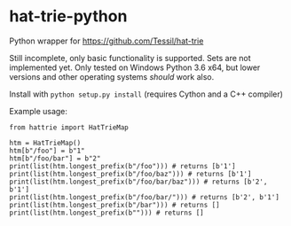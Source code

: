 # hat-trie-python
Python wrapper for https://github.com/Tessil/hat-trie

Still incomplete, only basic functionality is supported. Sets are not implemented yet. Only tested on Windows Python 3.6 x64, but lower versions and other operating systems *should* work also.

Install with `python setup.py install` (requires Cython and a C++ compiler)

Example usage:
```
from hattrie import HatTrieMap

htm = HatTrieMap()
htm[b"/foo"] = b"1"
htm[b"/foo/bar"] = b"2"
print(list(htm.longest_prefix(b"/foo"))) # returns [b'1']
print(list(htm.longest_prefix(b"/foo/baz"))) # returns [b'1']
print(list(htm.longest_prefix(b"/foo/bar/baz"))) # returns [b'2', b'1']
print(list(htm.longest_prefix(b"/foo/bar/"))) # returns [b'2', b'1']
print(list(htm.longest_prefix(b"/bar"))) # returns []
print(list(htm.longest_prefix(b""))) # returns []
```
